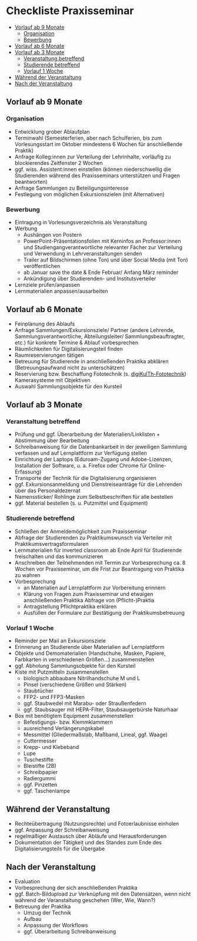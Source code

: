 # Checkliste Praxisseminar

<!-- TOC start (generated with https://github.com/derlin/bitdowntoc) -->

- [Vorlauf ab 9 Monate](#vorlauf-ab-9-monate)
   * [Organisation](#organisation)
   * [Bewerbung](#bewerbung)
- [Vorlauf ab 6 Monate](#vorlauf-ab-6-monate)
- [Vorlauf ab 3 Monate](#vorlauf-ab-3-monate)
   * [Veranstaltung betreffend](#veranstaltung-betreffend)
   * [Studierende betreffend](#studierende-betreffend)
   * [Vorlauf 1 Woche](#vorlauf-1-woche)
- [Während der Veranstaltung](#während-der-veranstaltung)
- [Nach der Veranstaltung](#nach-der-veranstaltung)

<!-- TOC end -->

## Vorlauf ab 9 Monate

### Organisation
- Entwicklung grober Ablaufplan
- Terminwahl (Semesterferien, aber nach Schulferien, bis zum Vorlesungsstart im Oktober mindestens 6 Wochen für anschließende Praktik)
- Anfrage Kolleg:innen zur Verteilung der Lehrinhalte, vorläufig zu blockierendes Zeitfenster 2 Wochen
- ggf. wiss. Assistent:innen einstellen (können niederschwellig die Studierenden während des Praxisseminars unterstützen und Fragen beantworten)
- Anfrage Sammlungen zu Beteiligungsinteresse
- Festlegung von möglichen Exkursionszielen (mit Alternativen)

### Bewerbung
- Eintragung in Vorlesungsverzeichnis als Veranstaltung
- Werbung
  - Aushängen von Postern
  - PowerPoint-Präsentationsfolien mit Kerninfos an Professor:innen und Studiengangverantwortliche relevanter Fächer zur Verteilung und Verwendung in Lehrveranstaltungen senden
  - Trailer auf Bildschirmen (ohne Ton) und über Social Media (mit Ton) veröffentlichen
  - ab Januar save the date & Ende Februar/ Anfang März reminder
  - Ankündigung über Studierenden- und Institutsverteiler
- Lernziele prüfen/anpassen
- Lernmaterialien anpassen/ausarbeiten

## Vorlauf ab 6 Monate

- Feinplanung des Ablaufs 
- Anfrage Sammlungen/Exkursionsziele/ Partner (andere Lehrende, Sammlungsverantwortliche, Abteilungsleiter/ Sammlungsbeauftragter, etc.) für konkrete Termine & Ablauf vorbesprechen
- Räumlichkeiten für Digitalisierungsteil finden
- Raumreservierungen tätigen
- Betreuung für Studierende in anschließenden Praktika abklären (Betreuungsaufwand nicht zu unterschätzen)
- Reservierung bzw. Beschaffung Fototechnik (s. [digiKulTh-Fototechnik](https://github.com/digiKulTh/Lehr-Lern-Materialien/blob/main/digiKulTh-Fototechnik.md))
Kamerasysteme mit Objektiven
- Auswahl Sammlungsobjekte für den Kursteil

## Vorlauf ab 3 Monate

### Veranstaltung betreffend
- Prüfung und ggf. Überarbeitung der Materialien/Linklisten + Abstimmung über Bearbeitung
- Schreibanweisung für die Datenbankarbeit in der jeweiligen Sammlung verfassen und auf Lernplattform zur Verfügung stellen
- Einrichtung der Laptops (Eduroam-Zugang und Adobe-Lizenzen, Installation der Software, u. a. Firefox oder Chrome für Online-Erfassung)
- Transporte der Technik für die Digitalisierung organisieren
- ggf. Exkursionsanmeldung und Dienstreiseanträge für die Lehrenden über das Personaldezernat
- Namenssticker/ Rohlinge zum Selbstbeschriften für alle bestellen
- ggf. Material bestellen (s. u. Putzmittel und Equipment)

### Studierende betreffend
- Schließen der Anmeldemöglichkeit zum Praxisseminar
- Abfrage der Studierenden zu Praktikumswunsch via Verteiler mit Praktikumsvertragsformularen
- Lernmaterialien für inverted classroom ab Ende April für Studierende freischalten und das kommunizieren    
- Anschreiben der Teilnehmenden mit Termin zur Vorbesprechung ca. 8 Wochen vor Praxisseminar, um die Frist zur Beantragung von Praktika zu wahren
- Vorbesprechung
  - an Materialien auf Lernplattform zur Vorbereitung erinnern
  - Klärung von Fragen zum Praxisseminar und etwaigen anschließenden Praktika Abfrage von (Pflicht-)Praktia
  - Antragstellung Pflichtpraktika erklären
  - Ausfüllen der Formulare zur Bestätigung der Praktikumsbetreuung

### Vorlauf 1 Woche

- Reminder per Mail an Exkursionsziele
- Erinnerung an Studierende über Materialien auf Lernplattform
- Objekte und Demomaterialien (Handschuhe, Masken, Papiere, Farbkarten in verschiedenen Größen...) zusammenstellen
- ggf. Abholung Sammlungsobjekte für den Kursteil
- Kiste mit Putzmitteln zusammenstellen
  - biologisch abbaubare Nitrilhandschuhe M und L
  - Pinsel (verschiedene Größen und Stärken)
  - Staubtücher
  - FFP2- und FFP3-Masken
  - ggf. Staubwedel mit Marabu- oder Straußenfedern
  - ggf. Staubsauger mit HEPA-Filter, Staubsaugerbürste Naturhaar
- Box mit benötigtem Equipment zusammenstellen
  - Befestigungs- bzw. Klemmklammern
  - ausreichend Verlängerungskabel
  - Messmittel (Gliedermaßstab, Maßband, Lineal, ggf. Waage)
  - Cuttermesser
  - Krepp- und Klebeband
  - Lupe
  - Tuschestifte
  - Bleistifte (2B)
  - Schreibpapier
  - Radiergummi
  - ggf. Pinzetten
  - ggf. Taschenlampe

## Während der Veranstaltung

- Rechteübertragung (Nutzungsrechte) und Fotoerlaubnisse einholen
- ggf. Anpassung der Schreibanweisung
- regelmäßiger Austausch über Abläufe und Herausforderungen
- Dokumentation der Tätigkeit und des Standes zum Ende des Digitalisierungsteils für die Übergabe

## Nach der Veranstaltung

- Evaluation
- Vorbesprechung der sich anschließenden Praktika
- ggf. Batch-Bildupload zur Verknüpfung mit den Datensätzen, wenn nicht während der Veranstaltung geschehen (Wer, Wie, Wann?)
- Betreuung der Praktika
  - Umzug der Technik
  - Aufbau
  - Anpassung der Workflows
  - ggf. Überarbeitung Schreibanweisung
